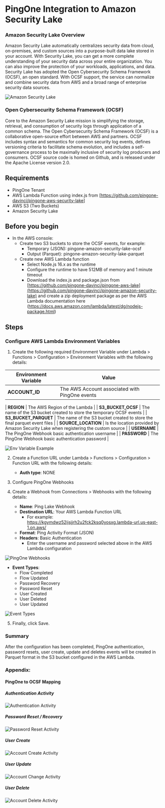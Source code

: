 # PingOne Integration to Amazon Security Lake

### Amazon Security Lake Overview
Amazon Security Lake automatically centralizes security data from cloud, on-premises, and custom sources into a purpose-built data lake stored in your account. With Security Lake, you can get a more complete understanding of your security data across your entire organization. You can also improve the protection of your workloads, applications, and data. Security Lake has adopted the Open Cybersecurity Schema Framework (OCSF), an open standard. With OCSF support, the service can normalize and combine security data from AWS and a broad range of enterprise security data sources.

![Amazon Security Lake](2022-security-lake-1.jpeg)

### Open Cybersecurity Schema Framework (OCSF)
Core to the Amazon Security Lake mission is simplifying the storage, retrieval, and consumption of security logs through application of a common schema. The Open Cybersecurity Schema Framework (OCSF) is a collaborative open-source effort between AWS and partners. OCSF includes syntax and semantics for common security log events, defines versioning criteria to facilitate schema evolution, and includes a self-governance process to be maximally inclusive of security log producers and consumers. OCSF source code is homed on Github, and is released under the Apache License version 2.0.

## Requirements
* PingOne Tenant
* AWS Lambda Function using index.js from [https://github.com/pingone-davinci/pingone-aws-security-lake]
* AWS S3 (Two Buckets)
* Amazon Security Lake 

## Before you begin
* In the AWS console:
  * Create two S3 buckets to store the OCSF events, for example:
    * Temporary (JSON): pingone-amazon-security-lake-ocsf
    * Output (Parquet): pingone-amazon-security-lake-parquet
  * Create new AWS Lambda function
    * Select Node.js 16.x as the runtime
    * Configure the runtime to have 512MB of memory and 1 minute timeout
    * Download the index.js and package.json from [https://github.com/pingone-davinci/pingone-aws-lake](https://github.com/pingone-davinci/pingone-amazon-security-lake) and create a zip deployment package as per the AWS Lambda documentation here (https://docs.aws.amazon.com/lambda/latest/dg/nodejs-package.html)


## Steps

### Configure AWS Lambda Environment Variables

1. Create the following required Environment Variable under Lambda > Functions > Configuration > Environment Variables with the following details:

| Environment Variable | Value |
| ----------- | ----------- |
| **ACCOUNT_ID**      | The AWS Account associated with PingOne events       |

| **REGION**   |  The AWS Region of the Lambda   |
| **S3_BUCKET_OCSF**   |  The name of the S3 bucket created to store the temporary OCSF events      |
| **S3_BUCKET_PARQUET**   | The name of the S3 bucket created to store the final parquet event files        |
| **SOURCE_LOCATION**   | Is the location provided by Amazon Security Lake when registering the custom source       |
| **USERNAME**   | The PingOne Webhook basic authentication username        |
| **PASSWORD**   | The PingOne Webhook basic authentication password        |

![Env Variable Example](image8.png)

2. Create a Function URL under Lambda > Functions > Configuration > Function URL with the following details:
    - **Auth type**: NONE

3. Configure PingOne Webhooks

4. Create a Webhook from Connections > Webhooks with the following details: 
    - **Name**: Ping Lake Webhook
    - **Destination URL**: Your AWS Lambda Function URL
       - For example: https://kgymdwz52ijsjjrh2u2fck2ksq0yosxg.lambda-url.us-east-1.on.aws/
    - **Format**: Ping Activity Format (JSON)
    - **Headers**: Basic Authentication 
       - Enter the username and password selected above in the AWS Lambda configuration

![PingOne Webhooks](image2.png)

   - **Event Types**: 
      - Flow Completed
      - Flow Updated
      - Password Recovery
      - Password Reset
      - User Created
      - User Deleted
      - User Updated

![Event Types](image1.png)

5. Finally, click Save. 


### Summary

After the configuration has been completed, PingOne authentication, password resets, user create, update and deletes events will be created in Parquet format in the S3 bucket configured in the AWS Lambda.  


### Appendix:

#### PingOne to OCSF Mapping

##### Authentication Activity

![Authentication Activity](image9.png)

##### Password Reset / Recovery

![Password Reset Activity](image6.png)


##### User Create

![Account Create Activity](image5.png)


##### User Update

![Account Change Activity](image3.png)



##### User Delete

![Account Delete Activity](image7.png)
